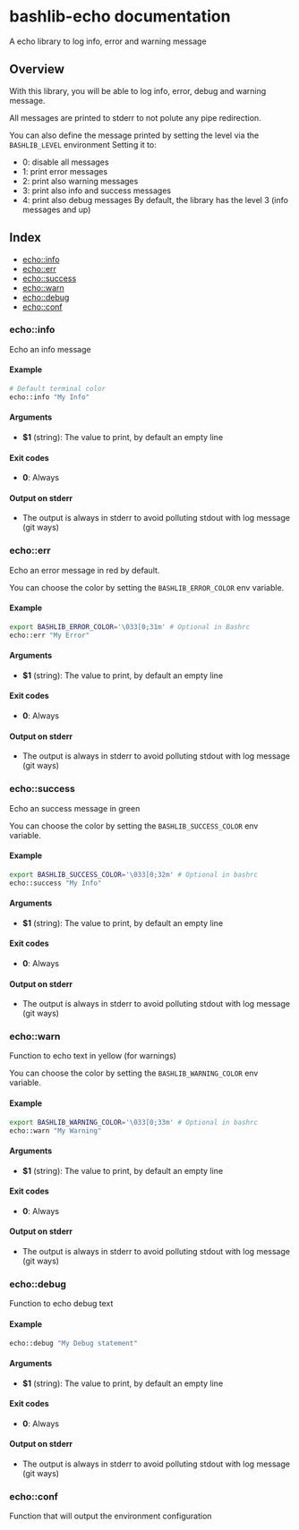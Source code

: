 # bashlib-echo documentation

A echo library to log info, error and warning message

## Overview

With this library, you will be able to log info, error, debug and warning message.

All messages are printed to stderr to not polute any pipe redirection.

You can also define the message printed by setting the level via the `BASHLIB_LEVEL` environment
Setting it to:
* 0: disable all messages
* 1: print error messages
* 2: print also warning messages
* 3: print also info and success messages
* 4: print also debug messages
By default, the library has the level 3 (info messages and up)

## Index

* [echo::info](#echoinfo)
* [echo::err](#echoerr)
* [echo::success](#echosuccess)
* [echo::warn](#echowarn)
* [echo::debug](#echodebug)
* [echo::conf](#echoconf)

### echo::info

Echo an info message

#### Example

```bash
# Default terminal color
echo::info "My Info"
```

#### Arguments

* **$1** (string): The value to print, by default an empty line

#### Exit codes

* **0**: Always

#### Output on stderr

* The output is always in stderr to avoid polluting stdout with log message (git ways)

### echo::err

Echo an error message in red by default.

You can choose the color by setting the `BASHLIB_ERROR_COLOR` env variable.

#### Example

```bash
export BASHLIB_ERROR_COLOR='\033[0;31m' # Optional in Bashrc
echo::err "My Error"
```

#### Arguments

* **$1** (string): The value to print, by default an empty line

#### Exit codes

* **0**: Always

#### Output on stderr

* The output is always in stderr to avoid polluting stdout with log message (git ways)

### echo::success

Echo an success message in green

You can choose the color by setting the `BASHLIB_SUCCESS_COLOR` env variable.

#### Example

```bash
export BASHLIB_SUCCESS_COLOR='\033[0;32m' # Optional in bashrc
echo::success "My Info"
```

#### Arguments

* **$1** (string): The value to print, by default an empty line

#### Exit codes

* **0**: Always

#### Output on stderr

* The output is always in stderr to avoid polluting stdout with log message (git ways)

### echo::warn

Function to echo text in yellow (for warnings)

You can choose the color by setting the `BASHLIB_WARNING_COLOR` env variable.

#### Example

```bash
export BASHLIB_WARNING_COLOR='\033[0;33m' # Optional in bashrc
echo::warn "My Warning"
```

#### Arguments

* **$1** (string): The value to print, by default an empty line

#### Exit codes

* **0**: Always

#### Output on stderr

* The output is always in stderr to avoid polluting stdout with log message (git ways)

### echo::debug

Function to echo debug text

#### Example

```bash
echo::debug "My Debug statement"
```

#### Arguments

* **$1** (string): The value to print, by default an empty line

#### Exit codes

* **0**: Always

#### Output on stderr

* The output is always in stderr to avoid polluting stdout with log message (git ways)

### echo::conf

Function that will output the environment configuration

